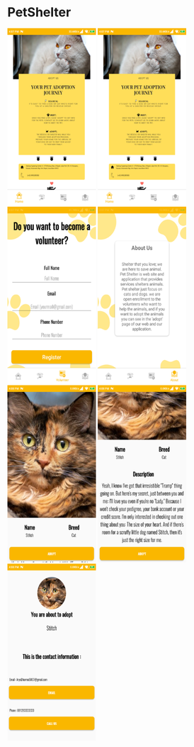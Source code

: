 # PetShelter
<img src="https://github.com/AyraDhrma/PetShelter/blob/master/screenshot/screenshot1.png" width="200" height="400">
<img src="https://github.com/AyraDhrma/PetShelter/blob/master/screenshot/screenshot1.png" width="200" height="400">
<img src="https://github.com/AyraDhrma/PetShelter/blob/master/screenshot/screenshot3.png" width="200" height="400">
<img src="https://github.com/AyraDhrma/PetShelter/blob/master/screenshot/screenshot4.png" width="200" height="400">
<img src="https://github.com/AyraDhrma/PetShelter/blob/master/screenshot/screenshot5.png" width="200" height="400">
<img src="https://github.com/AyraDhrma/PetShelter/blob/master/screenshot/screenshot6.png" width="200" height="400">
<img src="https://github.com/AyraDhrma/PetShelter/blob/master/screenshot/7screenshot.png" width="200" height="400">

